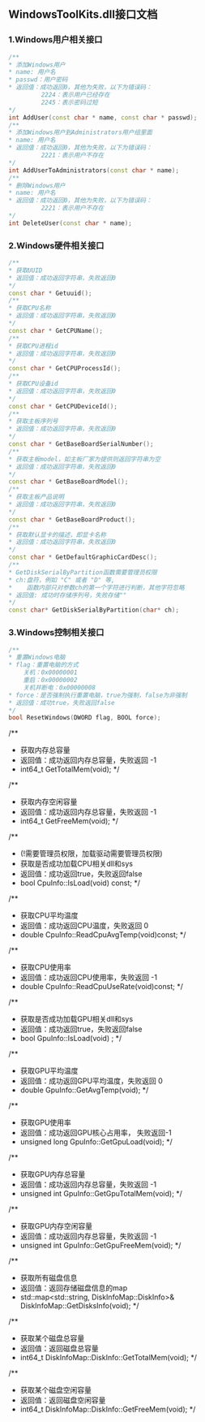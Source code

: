 ﻿## WindowsToolKits.dll接口文档

### 1.Windows用户相关接口

~~~~c++
/**
* 添加Windows用户
* name: 用户名
* passwd：用户密码
* 返回值：成功返回0，其他为失败，以下为错误码：
      	​ 2224：表示用户已经存在
      	​ 2245：表示密码过短
*/
int AddUser(const char * name, const char * passwd);
/**
* 添加Windows用户到Administrators用户组里面
* name: 用户名
* 返回值：成功返回0，其他为失败，以下为错误码：
		​ 2221：表示用户不存在
*/
int AddUserToAdministrators(const char * name);
/**
* 删除Windows用户
* name: 用户名
* 返回值：成功返回0，其他为失败，以下为错误码：
		​ 2221：表示用户不存在
*/
int DeleteUser(const char * name);
~~~~

### 2.Windows硬件相关接口

~~~~c++
/**
* 获取UUID
* 返回值：成功返回字符串，失败返回0
*/
const char * Getuuid();
/**
* 获取CPU名称
* 返回值：成功返回字符串，失败返回0
*/
const char * GetCPUName();
/**
* 获取CPU进程id
* 返回值：成功返回字符串，失败返回0
*/
const char * GetCPUProcessId();
/**
* 获取CPU设备id
* 返回值：成功返回字符串，失败返回0
*/
const char * GetCPUDeviceId();
/**
* 获取主板序列号
* 返回值：成功返回字符串，失败返回0
*/
const char * GetBaseBoardSerialNumber();
/**
* 获取主板model，如主板厂家为提供则返回字符串为空
* 返回值：成功返回字符串，失败返回0
*/
const char * GetBaseBoardModel();
/**
* 获取主板产品说明
* 返回值：成功返回字符串，失败返回0
*/
const char * GetBaseBoardProduct();
/**
* 获取默认显卡的描述，即显卡名称
* 返回值：成功返回字符串，失败返回0
*/
const char * GetDefaultGraphicCardDesc();
/**
* GetDiskSerialByPartition函数需要管理员权限
* ch:盘符，例如 "C" 或者 "D" 等,
*    函数内部只对参数ch的第一个字符进行判断，其他字符忽略
* 返回值: 成功时存储序列号，失败存储""
*/
const char* GetDiskSerialByPartition(char* ch);
~~~~

### 3.Windows控制相关接口

~~~~c++
/**
* 重置Windows电脑
* flag：重置电脑的方式
	关机：0x00000001
	重启：0x00000002
	关机并断电：0x00000008
* force：是否强制执行重置电脑，true为强制，false为非强制
* 返回值：成功true，失败返回false
*/
bool ResetWindows(DWORD flag, BOOL force);
~~~~

/**
* 获取内存总容量
* 返回值：成功返回内存总容量，失败返回 -1
* int64_t GetTotalMem(void);
*/

/**
* 获取内存空闲容量
* 返回值：成功返回内存总容量，失败返回 -1
* int64_t GetFreeMem(void);
*/

/**
* (!需要管理员权限，加载驱动需要管理员权限)
* 获取是否成功加载CPU相关dll和sys
* 返回值：成功返回true，失败返回false
* bool  CpuInfo::IsLoad(void) const;
*/

/**
* 获取CPU平均温度
* 返回值：成功返回CPU温度，失败返回 0
* double CpuInfo::ReadCpuAvgTemp(void)const;
*/

/**
* 获取CPU使用率
* 返回值：成功返回CPU使用率，失败返回 -1
* double CpuInfo::ReadCpuUseRate(void)const;
*/

/**
* 获取是否成功加载GPU相关dll和sys
* 返回值：成功返回true，失败返回false
* bool  GpuInfo::IsLoad(void) ;
*/

/**
* 获取GPU平均温度
* 返回值：成功返回GPU平均温度，失败返回 0 
* double GpuInfo::GetAvgTemp(void);
*/

/**
* 获取GPU使用率
* 返回值：成功返回GPU核心占用率， 失败返回-1
* unsigned long GpuInfo::GetGpuLoad(void);
*/

/**
* 获取GPU内存总容量
* 返回值：成功返回内存总容量，失败返回 -1
* unsigned int GpuInfo::GetGpuTotalMem(void);
*/

/**
* 获取GPU内存空闲容量
* 返回值：成功返回内存总容量，失败返回 -1
* unsigned int GpuInfo::GetGpuFreeMem(void);
*/

/**
* 获取所有磁盘信息
* 返回值：返回存储磁盘信息的map
* std::map<std::string, DiskInfoMap::DiskInfo>& DiskInfoMap::GetDisksInfo(void);
*/

/**
* 获取某个磁盘总容量
* 返回值：返回磁盘总容量
* int64_t DiskInfoMap::DiskInfo::GetTotalMem(void);
*/

/**
* 获取某个磁盘空闲容量
* 返回值：返回磁盘空闲容量
* int64_t DiskInfoMap::DiskInfo::GetFreeMem(void);
*/



